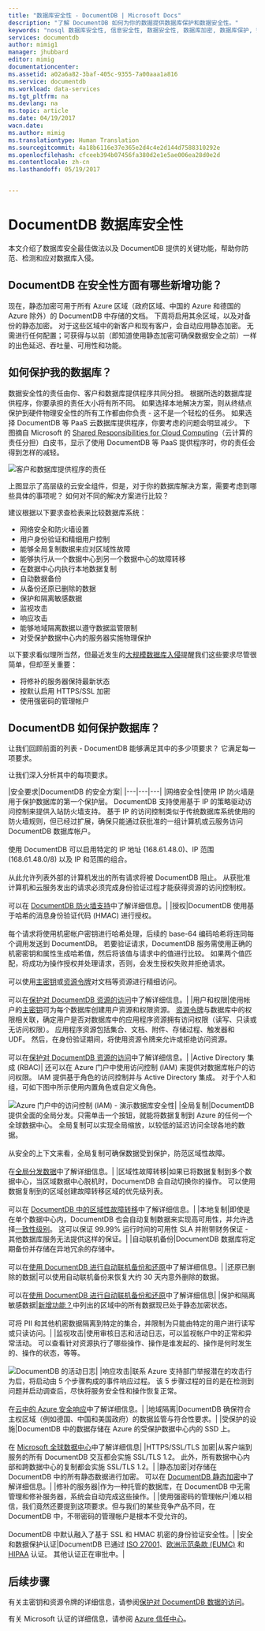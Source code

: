 ```yaml
---
title: "数据库安全性 - DocumentDB | Microsoft Docs"
description: "了解 DocumentDB 如何为你的数据提供数据库保护和数据安全性。"
keywords: "nosql 数据库安全性, 信息安全性, 数据安全性, 数据库加密, 数据库保护, 安全策略, 安全测试"
services: documentdb
author: mimig1
manager: jhubbard
editor: mimig
documentationcenter: 
ms.assetid: a02a6a82-3baf-405c-9355-7a00aaa1a816
ms.service: documentdb
ms.workload: data-services
ms.tgt_pltfrm: na
ms.devlang: na
ms.topic: article
ms.date: 04/19/2017
wacn.date: 
ms.author: mimig
ms.translationtype: Human Translation
ms.sourcegitcommit: 4a18b6116e37e365e2d4c4e2d144d7588310292e
ms.openlocfilehash: cfceeb394b07456fa380d2e1e5ae006ea28d0e2d
ms.contentlocale: zh-cn
ms.lasthandoff: 05/19/2017


---
```


# <a name="azure-documentdb-database-security"></a>DocumentDB 数据库安全性

本文介绍了数据库安全最佳做法以及 DocumentDB 提供的关键功能，帮助你防范、检测和应对数据库入侵。
 
## <a name="whats-new-in-azure-documentdb-security"></a>DocumentDB 在安全性方面有哪些新增功能？

现在，静态加密可用于所有 Azure 区域（政府区域、中国的 Azure 和德国的 Azure 除外）的 DocumentDB 中存储的文档。 下周将启用其余区域，以及对备份的静态加密。 对于这些区域中的新客户和现有客户，会自动应用静态加密。 无需进行任何配置；可获得与以前（即知道使用静态加密可确保数据安全之前）一样的出色延迟、吞吐量、可用性和功能。

## <a name="how-do-i-secure-my-database"></a>如何保护我的数据库？ 

数据安全性的责任由你、客户和数据库提供程序共同分担。 根据所选的数据库提供程序，你要承担的责任大小将有所不同。 如果选择本地解决方案，则从终结点保护到硬件物理安全性的所有工作都由你负责 - 这不是一个轻松的任务。 如果选择 DocumentDB 等 PaaS 云数据库提供程序，你要考虑的问题会明显减少。 下图摘自 Microsoft 的 [Shared Responsibilities for Cloud Computing](https://aka.ms/sharedresponsibility)（云计算的责任分担）白皮书，显示了使用 DocumentDB 等 PaaS 提供程序时，你的责任会得到怎样的减轻。

![客户和数据库提供程序的责任](./media/documentdb-nosql-database-security/nosql-database-security-responsibilities.png)

上图显示了高层级的云安全组件，但是，对于你的数据库解决方案，需要考虑到哪些具体的事项呢？ 如何对不同的解决方案进行比较？ 

建议根据以下要求查检表来比较数据库系统：

- 网络安全和防火墙设置
- 用户身份验证和精细用户控制
- 能够全局复制数据来应对区域性故障
- 能够执行从一个数据中心到另一个数据中心的故障转移
- 在数据中心内执行本地数据复制
- 自动数据备份
- 从备份还原已删除的数据
- 保护和隔离敏感数据
- 监视攻击
- 响应攻击
- 能够地域隔离数据以遵守数据监管限制
- 对受保护数据中心内的服务器实施物理保护

以下要求看似理所当然，但最近发生的[大规模数据库入侵](http://thehackernews.com/2017/01/mongodb-database-security.html)提醒我们这些要求尽管很简单，但却至关重要：
- 将修补的服务器保持最新状态
- 按默认启用 HTTPS/SSL 加密
- 使用强密码的管理帐户

## <a name="how-does-azure-documentdb-secure-my-database"></a>DocumentDB 如何保护数据库？

让我们回顾前面的列表 - DocumentDB 能够满足其中的多少项要求？ 它满足每一项要求。

让我们深入分析其中的每项要求。

|安全要求|DocumentDB 的安全方案|
|---|---|---|
|网络安全性|使用 IP 防火墙是用于保护数据库的第一个保护层。 DocumentDB 支持使用基于 IP 的策略驱动访问控制来提供入站防火墙支持。 基于 IP 的访问控制类似于传统数据库系统使用的防火墙规则，但已经过扩展，确保只能通过获批准的一组计算机或云服务访问 DocumentDB 数据库帐户。 <br><br>使用 DocumentDB 可以启用特定的 IP 地址 (168.61.48.0)、IP 范围 (168.61.48.0/8) 以及 IP 和范围的组合。 <br><br>从此允许列表外部的计算机发出的所有请求将被 DocumentDB 阻止。 从获批准计算机和云服务发出的请求必须完成身份验证过程才能获得资源的访问控制权。<br><br>可以在 [DocumentDB 防火墙支持](documentdb-firewall-support.md)中了解详细信息。|
|授权|DocumentDB 使用基于哈希的消息身份验证代码 (HMAC) 进行授权。 <br><br>每个请求将使用机密帐户密钥进行哈希处理，后续的 base-64 编码哈希将连同每个调用发送到 DocumentDB。 若要验证请求，DocumentDB 服务需使用正确的机密密钥和属性生成哈希值，然后将该值与请求中的值进行比较。 如果两个值匹配，将成功为操作授权并处理请求，否则，会发生授权失败并拒绝请求。<br><br>可以使用[主密钥](documentdb-secure-access-to-data.md#master-keys)或[资源令牌](documentdb-secure-access-to-data.md#resource-tokens)对文档等资源进行精细访问。<br><br>可以在[保护对 DocumentDB 资源的访问](documentdb-secure-access-to-data.md)中了解详细信息。|
|用户和权限|使用帐户的[主密钥](#master-key)可为每个数据库创建用户资源和权限资源。 [资源令牌](#resource-token)与数据库中的权限相关联，确定用户是否对数据库中的应用程序资源拥有访问权限（读写、只读或无访问权限）。 应用程序资源包括集合、文档、附件、存储过程、触发器和 UDF。 然后，在身份验证期间，将使用资源令牌来允许或拒绝访问资源。<br><br>可以在[保护对 DocumentDB 资源的访问](documentdb-secure-access-to-data.md)中了解详细信息。|
|Active Directory 集成 (RBAC)| 还可以在 Azure 门户中使用访问控制 (IAM) 来提供对数据库帐户的访问权限。 IAM 提供基于角色的访问控制并与 Active Directory 集成。 对于个人和组，可如下图中所示使用内置角色或自定义角色。<br><br>![Azure 门户中的访问控制 (IAM) - 演示数据库安全性](./media/documentdb-nosql-database-security/nosql-database-security-identity-access-management-iam-rbac.png)|
|全局复制|DocumentDB 提供全面的全局分发。只需单击一个按钮，就能将数据复制到 Azure 的任何一个全球数据中心。 全局复制可以实现全局缩放，以较低的延迟访问全球各地的数据。<br><br>从安全的上下文来看，全局复制可确保数据受到保护，防范区域性故障。<br><br>在[全局分发数据](documentdb-distribute-data-globally.md)中了解详细信息。|
|区域性故障转移|如果已将数据复制到多个数据中心，当区域数据中心脱机时，DocumentDB 会自动切换你的操作。 可以使用数据复制到的区域创建故障转移区域的优先级列表。 <br><br>可以在 [DocumentDB 中的区域性故障转移](documentdb-regional-failovers.md)中了解详细信息。|
|本地复制|即使是在单个数据中心内，DocumentDB 也会自动复制数据来实现高可用性，并允许选择[一致性级别](documentdb-consistency-levels.md)。 这可以保证 99.99% 运行时间的可用性 SLA 并附带财务保证 - 其他数据库服务无法提供这样的保证。|
|自动联机备份|DocumentDB 数据库将定期备份并存储在异地冗余的存储中。 <br><br>可以在[使用 DocumentDB 进行自动联机备份和还原](documentdb-online-backup-and-restore.md)中了解详细信息。|
|还原已删除的数据|可以使用自动联机备份来恢复大约 30 天内意外删除的数据。 <br><br>可以在[使用 DocumentDB 进行自动联机备份和还原](documentdb-online-backup-and-restore.md)中了解详细信息|
|保护和隔离敏感数据|[新增功能？](#whats-new)中列出的区域中的所有数据现已处于静态加密状态。<br><br>可将 PII 和其他机密数据隔离到特定的集合，并限制为只能由特定的用户进行读写或只读访问。|
|监视攻击|使用审核日志和活动日志，可以监视帐户中的正常和异常活动。 可以查看针对资源执行了哪些操作、操作是谁发起的、操作是何时发生的、操作的状态，等等。<br><br>![DocumentDB 的活动日志](./media/documentdb-nosql-database-security/nosql-database-security-application-logging.png)|
|响应攻击|联系 Azure 支持部门举报潜在的攻击行为后，将启动由 5 个步骤构成的事件响应过程。 该 5 步骤过程的目的是在检测到问题并启动调查后，尽快将服务安全性和操作恢复正常。<br><br>在[云中的 Azure 安全响应](https://aka.ms/securityresponsepaper)中了解详细信息。|
|地域隔离|DocumentDB 确保符合主权区域（例如德国、中国和美国政府）的数据监管与符合性要求。|
|受保护的设施|DocumentDB 中的数据存储在 Azure 的受保护数据中心内的 SSD 上。<br><br>在 [Microsoft 全球数据中心](https://www.microsoft.com/en-us/cloud-platform/global-datacenters)中了解详细信息|
|HTTPS/SSL/TLS 加密|从客户端到服务的所有 DocumentDB 交互都会实施 SSL/TLS 1.2。 此外，所有数据中心内部和跨数据中心的复制都会实施 SSL/TLS 1.2。|
|静态加密|对存储在 DocumentDB 中的所有静态数据进行加密。 可以在 [DocumentDB 静态加密](.\documentdb-nosql-database-encryption-at-rest.md)中了解详细信息。|
|修补的服务器|作为一种托管的数据库，在 DocumentDB 中无需管理和修补服务器，系统会自动完成这些操作。|
|使用强密码的管理帐户|难以相信，我们竟然还要提到这项要求。但与我们的某些竞争产品不同，在 DocumentDB 中，不带密码的管理帐户是根本不受允许的。<br><br> DocumentDB 中默认融入了基于 SSL 和 HMAC 机密的身份验证安全性。|
|安全和数据保护认证|DocumentDB 已通过 [ISO 27001](https://www.microsoft.com/en-us/TrustCenter/Compliance/ISO-IEC-27001)、[欧洲示范条款 (EUMC)](https://www.microsoft.com/en-us/TrustCenter/Compliance/EU-Model-Clauses) 和 [HIPAA](https://www.microsoft.com/en-us/TrustCenter/Compliance/HIPAA) 认证。 其他认证正在审批中。|

## <a name="next-steps"></a>后续步骤

有关主密钥和资源令牌的详细信息，请参阅[保护对 DocumentDB 数据的访问](documentdb-secure-access-to-data.md)。

有关 Microsoft 认证的详细信息，请参阅 [Azure 信任中心](https://www.azure.cn/support/trust-center/)。
